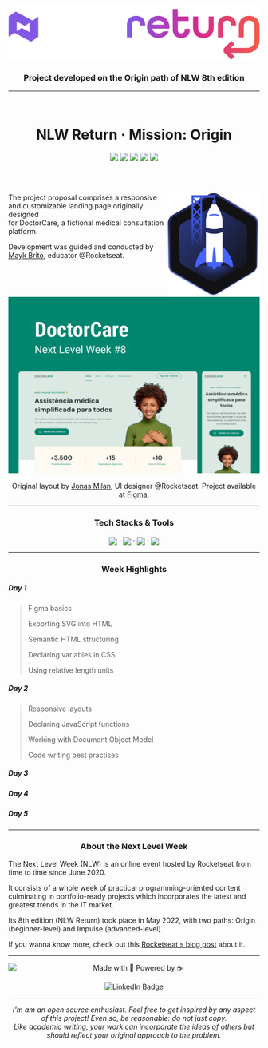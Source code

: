
<p align="center"><img src="./assets/project-img/logoNLWreturn.png" /></p>

<h3 align="center">
	Project developed on the Origin path of NLW 8th edition
</h3>

---

<br>
<h1 align="center">
	NLW Return · Mission: Origin
</h1>
<p align="center">
<img src="https://img.shields.io/badge/PRs-welcome-00856f.svg?style=flat-square"/>
	<img src="https://img.shields.io/github/license/bpires/nlw-return-origin?color=00856f"/>
<img src="https://img.shields.io/github/repo-size/bpires/nlw-return-origin?color=00856f"/>
<img src="https://img.shields.io/github/last-commit/bpires/nlw-return-origin?color=00856f"/>
<img src="https://img.shields.io/github/languages/count/bpires/nlw-return-origin?color=00856f"/>
</p>

<br>

<br>
<div><img align="right" src="./assets/project-img/origin-logo.svg">

<p align="left">
	The project proposal comprises a responsive and customizable landing page originally designed <br>for DoctorCare, a fictional medical consultation platform.
</p>
<p align="left">Development was guided and conducted by<a href="https://maykbrito.dev/"> Mayk Brito</a>, educator @Rocketseat.</p>
	<br>
	<br>

</div>


<a href="https://www.figma.com/community/file/1102912263666619803"><img src="./assets/project-img/DoctorCareFigma.png"></a>
	
<p align="center">Original layout by <a href="https://jonasmilan.cc/">Jonas Milan</a>, UI designer @Rocketseat. Project available at <a href="https://www.figma.com/community/file/1102912263666619803">Figma</a>.</p>
	
	
---


<h3 align="center">Tech Stacks & Tools</h3>
	<div align="center">
	<img align="center" height="30" src="https://cdn.worldvectorlogo.com/logos/html-1.svg">
	<span> · </span>
	<img align="center" height="30" src="https://cdn.worldvectorlogo.com/logos/css-3.svg">
	<span> · </span>
	<a href="https://www.javascript.com/"><img align="center" height="30" src="https://cdn.worldvectorlogo.com/logos/logo-javascript.svg"></a>
	<span> · </span>
	<a href="https://scrollrevealjs.org/"><img align="center" height="30" src="https://scrollrevealjs.org/img/logomark.svg"></a>
	</div>


---
<h3 align="center">Week Highlights</h3>

##### Day 1

>Figma basics
>
>Exporting SVG into HTML
>
>Semantic HTML structuring
>
>Declaring variables in CSS
>
>Using relative length units

##### Day 2

>Responsive layouts
>
>Declaring JavaScript functions
>
>Working with Document Object Model
>
>Code writing best practises

##### Day 3

##### Day 4

##### Day 5

---

<h3 align="center">About the Next Level Week</h3>

<p>The Next Level Week (NLW) is an online event hosted by Rocketseat from time to time since June 2020. </p>

<p>It consists of a whole week of practical programming-oriented content culminating in portfolio-ready projects which incorporates the latest and greatest trends in the IT market.</p>

<p>Its 8th edition (NLW Return) took place in May 2022, with two paths: Origin (beginner-level) and Impulse (advanced-level).</p>

<p>If you wanna know more, check out this <a href="https://blog.rocketseat.com.br/o-que-e-next-level-week/">Rocketseat's blog post</a> about it.</p>


---

<div>
<img align="left" src="https://avatars.githubusercontent.com/bpires?size=75">
<p align="center">
Made with 💜 Powered by ☕<p>
<p align="center"><a href="https://www.linkedin.com/in/rafaelbpires" target="_blank"><img align="center" src="https://img.shields.io/badge/get%20in%20touch!-0077B5?style=flat&logo=linkedin&logoColor=white" alt="LinkedIn Badge" height="25"></a></p>
<div>

--- 
<p align="center"><i>
I'm am an open source enthusiast. Feel free to get inspired by any aspect of this project! Even so, be reasonable: do not just copy.<br/>
Like academic writing, your work can incorporate the ideas of others but should reflect your original approach to the problem.
	<i></p>
